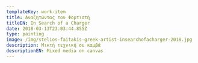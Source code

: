 ```yaml
---
templateKey: work-item
title: Αναζητώντας τον Φορτιστή
titleEN: In Search of a Charger
date: 2018-03-13T23:03:44.855Z
type: painting
image: /img/stelios-faitakis-greek-artist-insearchofacharger-2018.jpg
description: Μικτή τεχνική σε καμβά
descriptionEN: Mixed media on canvas
---
```

